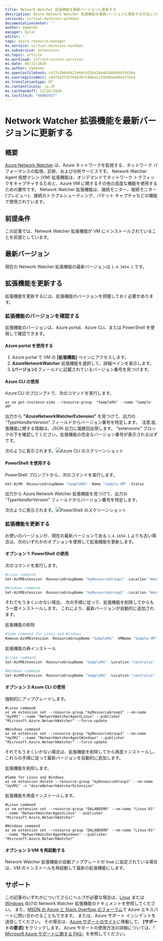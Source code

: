 ```yaml
---
title: Network Watcher 拡張機能を最新バージョンに更新する
description: Azure Network Watcher 拡張機能を最新バージョンに更新する方法について説明します。
services: virtual-machines-windows
documentationcenter: ''
author: damendo
manager: balar
editor: ''
tags: azure-resource-manager
ms.service: virtual-machines-windows
ms.subservice: extensions
ms.topic: article
ms.workload: infrastructure-services
ms.date: 09/23/2020
ms.author: damendo
ms.openlocfilehash: c427a206e0422e66cb526a29a462d8b6bdf6818e
ms.sourcegitcommit: cd9754373576d6767c06baccfd500ae88ea733e4
ms.translationtype: HT
ms.contentlocale: ja-JP
ms.lasthandoff: 11/20/2020
ms.locfileid: "94965937"
---
```

# <a name="update-the-network-watcher-extension-to-the-latest-version"></a>Network Watcher 拡張機能を最新バージョンに更新する

## <a name="overview"></a>概要

[Azure Network Watcher](../../network-watcher/network-watcher-monitoring-overview.md) は、Azure ネットワークを監視する、ネットワーク パフォーマンスの監視、診断、および分析サービスです。 Network Watcher Agent 仮想マシン (VM) 拡張機能は、オンデマンドでネットワーク トラフィックをキャプチャするためと、Azure VM に関するその他の高度な機能を使用するための要件です。 Network Watcher 拡張機能は、接続モニター、接続モニター (プレビュー)、接続のトラブルシューティング、パケット キャプチャなどの機能で使用されています。

## <a name="prerequisites"></a>前提条件

この記事では、Network Watcher 拡張機能が VM にインストールされていることを前提としています。

## <a name="latest-version"></a>最新バージョン

現在の Network Watcher 拡張機能の最新バージョンは `1.4.1654.1` です。

## <a name="update-your-extension"></a>拡張機能を更新する

拡張機能を更新するには、拡張機能のバージョンを把握しておく必要があります。

### <a name="check-your-extension-version"></a>拡張機能のバージョンを確認する

拡張機能のバージョンは、Azure portal、Azure CLI、または PowerShell を使用して確認できます。

#### <a name="usetheazureportal"></a>Azure portal を使用する

1. Azure portal で VM の **[拡張機能]** ペインにアクセスします。
1. **AzureNetworkWatcher** 拡張機能を選択して、詳細ペインを表示します。
1. **[バージョン]** フィールドに記載されているバージョン番号を見つけます。  

#### <a name="use-the-azure-cli"></a>Azure CLI の使用

Azure CLI のプロンプトで、次のコマンドを実行します。

```azurecli
az vm get-instance-view --resource-group  "SampleRG" --name "Sample-VM"
```
出力から **"AzureNetworkWatcherExtension"** を見つけて、出力の *“TypeHandlerVersion”* フィールドからバージョン番号を特定します。  注意:拡張機能に関する情報は、JSON 出力に複数回出現します。 "extensions" ブロックの下を確認してください。拡張機能の完全なバージョン番号が表示されるはずです。 

次のように表示されます。![Azure CLI のスクリーンショット](./media/network-watcher/azure-cli-screenshot.png)

#### <a name="usepowershell"></a>PowerShell を使用する

PowerShell プロンプトから、次のコマンドを実行します。

```powershell
Get-AzVM -ResourceGroupName "SampleRG" -Name "Sample-VM" -Status
```
出力から Azure Network Watcher 拡張機能を見つけて、出力の *“TypeHandlerVersion”* フィールドからバージョン番号を特定します。   

次のように表示されます。![PowerShell のスクリーンショット](./media/network-watcher/powershell-screenshot.png)

### <a name="update-your-extension"></a>拡張機能を更新する

お使いのバージョンが、現在の最新バージョンである `1.4.1654.1` よりも古い場合は、次のいずれかのオプションを使用して拡張機能を更新します。

#### <a name="option-1-use-powershell"></a>オプション 1: PowerShell の使用

次のコマンドを実行します。

```powershell
#Linux command
Set-AzVMExtension -ResourceGroupName "myResourceGroup1" -Location "WestUS" -VMName "myVM1" -Name "AzureNetworkWatcherExtension" -Publisher "Microsoft.Azure.NetworkWatcher" -Type "NetworkWatcherAgentLinux"

#Windows command
Set-AzVMExtension -ResourceGroupName "myResourceGroup1" -Location "WestUS" -VMName "myVM1" -Name "NetworkWatcherAgentWindows" -Publisher "Microsoft.Azure.NetworkWatcher" -Type "NetworkWatcherAgentWindows" -ForceRerun "True"

```

それでもうまくいかない場合。 次の手順に従って、拡張機能を削除してからもう一度インストールします。 これにより、最新バージョンが自動的に追加されます。

拡張機能の削除 

```powershell
#Same command for Linux and Windows
Remove-AzVMExtension -ResourceGroupName "SampleRG" -VMName "Sample-VM" -Name "AzureNetworkWatcherExtension"
``` 

拡張機能の再インストール

```powershell
#Linux command
Set-AzVMExtension -ResourceGroupName "SampleRG" -Location "centralus" -VMName "Sample-VM" -Name "AzureNetworkWatcherExtension" -Publisher "Microsoft.Azure.NetworkWatcher" -Type "NetworkWatcherAgentLinux" -typeHandlerVersion "1.4"

#Windows command
Set-AzVMExtension -ResourceGroupName "SampleRG" -Location "centralus" -VMName "Sample-VM" -Name "AzureNetworkWatcherExtension" -Publisher "Microsoft.Azure.NetworkWatcher" -Type "NetworkWatcherAgentWindows" -typeHandlerVersion "1.4"
```

#### <a name="option-2-use-the-azure-cli"></a>オプション 2:Azure CLI の使用

強制的にアップグレードします。

```azurecli
#Linux command
az vm extension set --resource-group "myResourceGroup1" --vm-name "myVM1" --name "NetworkWatcherAgentLinux" --publisher "Microsoft.Azure.NetworkWatcher" --force-update

#Windows command
az vm extension set --resource-group "myResourceGroup1" --vm-name "myVM1" --name "NetworkWatcherAgentWindows" --publisher "Microsoft.Azure.NetworkWatcher" --force-update
```

それでもうまくいかない場合は、拡張機能を削除してから再度インストールし、これらの手順に従って最新バージョンを自動的に追加します。

拡張機能を削除します。

```azurecli
#Same for Linux and Windows
az vm extension delete --resource-group "myResourceGroup1" --vm-name "myVM1" -n "AzureNetworkWatcherExtension"

```

拡張機能を再度インストールします。

```azurecli
#Linux command
az vm extension set --resource-group "DALANDEMO" --vm-name "Linux-01" --name "NetworkWatcherAgentLinux" --publisher "Microsoft.Azure.NetworkWatcher"

#Windows command
az vm extension set --resource-group "DALANDEMO" --vm-name "Linux-01" --name "NetworkWatcherAgentWindows" --publisher "Microsoft.Azure.NetworkWatcher"

```

#### <a name="option-3-reboot-your-vms"></a>オプション 3:VM を再起動する

Network Watcher 拡張機能の自動アップグレードが true に設定されている場合は、VM のインストールを再起動して最新の拡張機能にします。

## <a name="support"></a>サポート

この記事のいずれかについてさらにヘルプが必要な場合は、[Linux](./network-watcher-linux.md) または [Windows](./network-watcher-windows.md) 向けの Network Watcher 拡張機能のドキュメントを参照してください。 また、[MSDN の Azure と Stack Overflow のフォーラム](https://azure.microsoft.com/support/forums/)で Azure エキスパートに問い合わせることもできます。 または、Azure サポート インシデントを送信してください。 その場合は、[Azure サポートのサイト](https://azure.microsoft.com/support/options/)に移動して、 **[サポートの要求]** をクリックします。 Azure サポートの使用方法の詳細については、「 [Microsoft Azure サポートに関する FAQ](https://azure.microsoft.com/support/faq/)」を参照してください。
